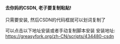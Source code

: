 #### 去你妈的CSDN, 老子要复制粘贴!

只需要安装, 然后CSDN的代码框就可以划词复制了


可以点击以下地址安装或者手动复制脚本安装
安装地址: https://greasyfork.org/zh-CN/scripts/434480-csdn


